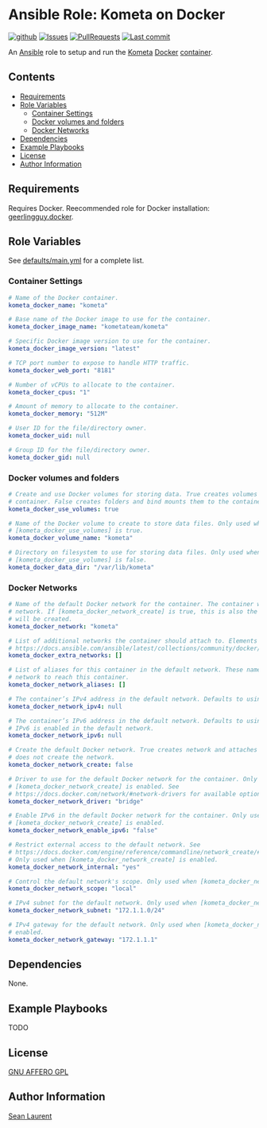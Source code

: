 # Ansible Role: Kometa on Docker <!-- omit in toc -->

[![github](https://github.com/organicveggie/ansible.kometa/workflows/Lint/badge.svg)](https://github.com/organicveggie/ansible.kometa/actions)
[![Issues](https://img.shields.io/github/issues/organicveggie/ansible.kometa.svg)](https://github.com/organicveggie/ansible.kometa/issues/)
[![PullRequests](https://img.shields.io/github/issues-pr-closed-raw/organicveggie/ansible.kometa.svg)](https://github.com/organicveggie/ansible.kometa/pulls/)
[![Last commit](https://img.shields.io/github/last-commit/organicveggie/ansible.kometa?logo=github)](https://github.com/organicveggie/ansible.kometa/commits/main)

An [Ansible](https://www.ansible.com/) role to setup and run the
[Kometa](https://kometa.wiki/en/latest//) [Docker](http://www.docker.com)
[container](https://hub.docker.com/r/meisnate12/plex-meta-manager).

## Contents <!-- omit in toc -->

- [Requirements](#requirements)
- [Role Variables](#role-variables)
  - [Container Settings](#container-settings)
  - [Docker volumes and folders](#docker-volumes-and-folders)
  - [Docker Networks](#docker-networks)
- [Dependencies](#dependencies)
- [Example Playbooks](#example-playbooks)
- [License](#license)
- [Author Information](#author-information)

## Requirements

Requires Docker. Reecommended role for Docker installation:
[geerlingguy.docker](https://galaxy.ansible.com/geerlingguy/docker).

## Role Variables

See [defaults/main.yml](defaults/main.yml) for a complete list.

### Container Settings

```yaml
# Name of the Docker container.
kometa_docker_name: "kometa"

# Base name of the Docker image to use for the container.
kometa_docker_image_name: "kometateam/kometa"

# Specific Docker image version to use for the container.
kometa_docker_image_version: "latest"

# TCP port number to expose to handle HTTP traffic.
kometa_docker_web_port: "8181"

# Number of vCPUs to allocate to the container.
kometa_docker_cpus: "1"

# Amount of memory to allocate to the container.
kometa_docker_memory: "512M"

# User ID for the file/directory owner.
kometa_docker_uid: null

# Group ID for the file/directory owner.
kometa_docker_gid: null
```

### Docker volumes and folders

```yaml
# Create and use Docker volumes for storing data. True creates volumes and attaches them to the
# container. False creates folders and bind mounts them to the container.
kometa_docker_use_volumes: true

# Name of the Docker volume to create to store data files. Only used when
# [kometa_docker_use_volumes] is true.
kometa_docker_volume_name: "kometa"

# Directory on filesystem to use for storing data files. Only used when
# [kometa_docker_use_volumes] is false.
kometa_docker_data_dir: "/var/lib/kometa"
```

### Docker Networks

```yaml
# Name of the default Docker network for the container. The container will *always* attach to this
# network. If [kometa_docker_network_create] is true, this is also the name of the network which
# will be created.
kometa_docker_network: "kometa"

# List of additional networks the container should attach to. Elements should be dictionaries like
# https://docs.ansible.com/ansible/latest/collections/community/docker/docker_container_module.html#parameter-networks.
kometa_docker_extra_networks: []

# List of aliases for this container in the default network. These names can be used in the default
# network to reach this container.
kometa_docker_network_aliases: []

# The container’s IPv4 address in the default network. Defaults to using DHCP.
kometa_docker_network_ipv4: null

# The container’s IPv6 address in the default network. Defaults to using DHCP. Only applies if
# IPv6 is enabled in the default network.
kometa_docker_network_ipv6: null

# Create the default Docker network. True creates network and attaches the container to it. False
# does not create the network.
kometa_docker_network_create: false

# Driver to use for the default Docker network for the container. Only used when
# [kometa_docker_network_create] is enabled. See
# https://docs.docker.com/network/#network-drivers for available options.
kometa_docker_network_driver: "bridge"

# Enable IPv6 in the default Docker network for the container. Only used when
# [kometa_docker_network_create] is enabled.
kometa_docker_network_enable_ipv6: "false"

# Restrict external access to the default network. See
# https://docs.docker.com/engine/reference/commandline/network_create/#network-internal-mode.
# Only used when [kometa_docker_network_create] is enabled.
kometa_docker_network_internal: "yes"

# Control the default network's scope. Only used when [kometa_docker_network_create] is enabled.
kometa_docker_network_scope: "local"

# IPv4 subnet for the default network. Only used when [kometa_docker_network_create] is enabled.
kometa_docker_network_subnet: "172.1.1.0/24"

# IPv4 gateway for the default network. Only used when [kometa_docker_network_create] is
# enabled.
kometa_docker_network_gateway: "172.1.1.1"
```

## Dependencies

None.

## Example Playbooks

TODO

## License

[GNU AFFERO GPL](LICENSE)

## Author Information

[Sean Laurent](http://github/organicveggie)
